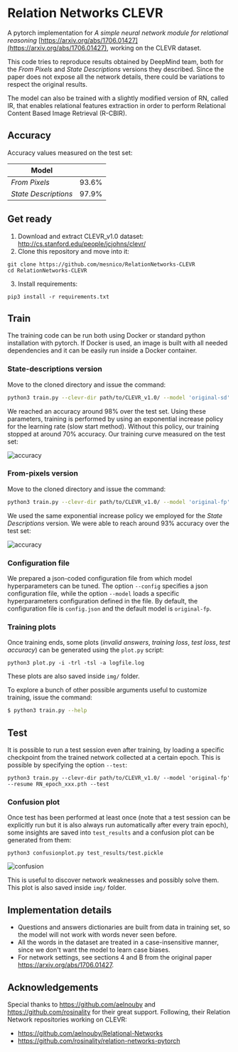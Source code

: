 # Relation Networks CLEVR
A pytorch implementation for _A simple neural network module for relational reasoning_ [https://arxiv.org/abs/1706.01427](https://arxiv.org/abs/1706.01427), working on the CLEVR dataset.

This code tries to reproduce results obtained by DeepMind team, both for the _From Pixels_ and _State Descriptions_ versions they described. Since the paper does not expose all the network details, there could be variations to respect the original results.

The model can also be trained with a slightly modified version of RN, called IR, that enables relational features extraction in order to perform Relational Content Based Image Retrieval (R-CBIR).

## Accuracy

Accuracy values measured on the test set:
  
| Model               |               |
| ------------------- |:-------------:|
| _From Pixels_       | 93.6%         |
| _State Descriptions_ | 97.9%         |

## Get ready
1. Download and extract CLEVR_v1.0 dataset: http://cs.stanford.edu/people/jcjohns/clevr/
2. Clone this repository and move into it:
```
git clone https://github.com/mesnico/RelationNetworks-CLEVR
cd RelationNetworks-CLEVR
```
3. Install requirements: 
```
pip3 install -r requirements.txt
```

## Train

The training code can be run both using Docker or standard python installation with pytorch.
If Docker is used, an image is built with all needed dependencies and it can be easily run inside a Docker container.

### State-descriptions version
Move to the cloned directory and issue the command:
```sh
python3 train.py --clevr-dir path/to/CLEVR_v1.0/ --model 'original-sd' | tee logfile.log
```
We reached an accuracy around 98% over the test set.
Using these parameters, training is performed by using an exponential increase policy for the learning rate (slow start method). Without this policy, our training stopped at around 70% accuracy.
Our training curve measured on the test set:

![accuracy](https://user-images.githubusercontent.com/25117311/39134913-0e02b028-4718-11e8-9bfc-d586962f0b1d.png)

### From-pixels version
Move to the cloned directory and issue the command:
```sh
python3 train.py --clevr-dir path/to/CLEVR_v1.0/ --model 'original-fp' | tee logfile.log
```
We used the same exponential increase policy we employed for the _State Descriptions_ version. We were able to reach around 93% accuracy over the test set:

![accuracy](https://user-images.githubusercontent.com/25117311/40773127-38240290-64c2-11e8-8e58-a989a390d6a9.png)

### Configuration file
We prepared a json-coded configuration file from which model hyperparameters can be tuned. The option ```--config``` specifies a json configuration file, while the option ```--model``` loads a specific hyperparameters configuration defined in the file.
By default, the configuration file is ```config.json``` and the default model is ```original-fp```.
### Training plots
Once training ends, some plots (_invalid answers_, _training loss_, _test loss_, _test accuracy_) can be generated using the ```plot.py``` script:
```
python3 plot.py -i -trl -tsl -a logfile.log
```
These plots are also saved inside ```img/``` folder.

To explore a bunch of other possible arguments useful to customize training, issue the command:
```sh
$ python3 train.py --help
```

## Test
It is possible to run a test session even after training, by loading a specific checkpoint from the trained network collected at a certain epoch. This is possible by specifying the option ```--test```: 
```
python3 train.py --clevr-dir path/to/CLEVR_v1.0/ --model 'original-fp' --resume RN_epoch_xxx.pth --test
```

### Confusion plot
Once test has been performed at least once (note that a test session can be explicitly run but it is also always run automatically after every train epoch), some insights are saved into ```test_results``` and a confusion plot can be generated from them:
```
python3 confusionplot.py test_results/test.pickle
```
![confusion](https://user-images.githubusercontent.com/25117311/40371199-3d78f980-5de2-11e8-8c1f-478e908c19d8.png)

This is useful to discover network weaknesses and possibly solve them.
This plot is also saved inside ```img/``` folder.


## Implementation details
* Questions and answers dictionaries are built from data in training set, so the model will not work with words never seen before.
* All the words in the dataset are treated in a case-insensitive manner, since we don't want the model to learn case biases.
* For network settings, see sections 4 and B from the original paper https://arxiv.org/abs/1706.01427.

## Acknowledgements
Special thanks to https://github.com/aelnouby and https://github.com/rosinality for their great support.
Following, their Relation Network repositories working on CLEVR:
- https://github.com/aelnouby/Relational-Networks
- https://github.com/rosinality/relation-networks-pytorch
